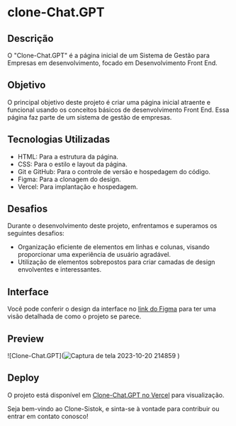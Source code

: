 # clone-Chat.GPT

## Descrição

O "Clone-Chat.GPT" é a página inicial de um Sistema de Gestão para Empresas em desenvolvimento, focado em Desenvolvimento Front End.

## Objetivo

O principal objetivo deste projeto é criar uma página inicial atraente e funcional usando os conceitos básicos de desenvolvimento Front End. Essa página faz parte de um sistema de gestão de empresas.

## Tecnologias Utilizadas

- HTML: Para a estrutura da página.
- CSS: Para o estilo e layout da página.
- Git e GitHub: Para o controle de versão e hospedagem do código.
- Figma: Para a clonagem do design.
- Vercel: Para implantação e hospedagem.

## Desafios

Durante o desenvolvimento deste projeto, enfrentamos e superamos os seguintes desafios:

- Organização eficiente de elementos em linhas e colunas, visando proporcionar uma experiência de usuário agradável.
- Utilização de elementos sobrepostos para criar camadas de design envolventes e interessantes.

## Interface

Você pode conferir o design da interface no [link do Figma](https://www.figma.com/community/file/1195654789451470584/chatgpt-user-interface) para ter uma visão detalhada de como o projeto se parece.

## Preview

![Clone-Chat.GPT](![Captura de tela 2023-10-20 214859](https://github.com/Eduardo1859/clone-Chat.GPT/assets/140715388/dadf1d3b-2665-4ec0-a43b-d4c8c928ad18)
)


## Deploy

O projeto está disponível em [Clone-Chat.GPT no Vercel](https://clone-chat-gpt-two.vercel.app/) para visualização.

Seja bem-vindo ao Clone-Sistok, e sinta-se à vontade para contribuir ou entrar em contato conosco!
